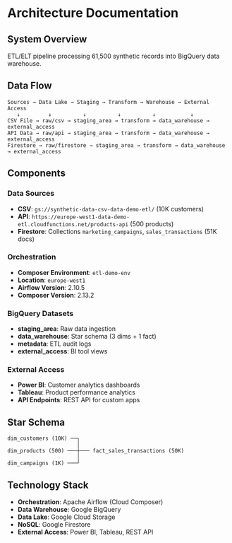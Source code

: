 # Architecture Documentation

## System Overview
ETL/ELT pipeline processing 61,500 synthetic records into BigQuery data warehouse.

## Data Flow
```
Sources → Data Lake → Staging → Transform → Warehouse → External Access
   ↓         ↓          ↓          ↓          ↓           ↓
CSV File → raw/csv → staging_area → transform → data_warehouse → external_access
API Data → raw/api → staging_area → transform → data_warehouse → external_access  
Firestore → raw/firestore → staging_area → transform → data_warehouse → external_access
```

## Components

### Data Sources
- **CSV**: `gs://synthetic-data-csv-data-demo-etl/` (10K customers)
- **API**: `https://europe-west1-data-demo-etl.cloudfunctions.net/products-api` (500 products)
- **Firestore**: Collections `marketing_campaigns`, `sales_transactions` (51K docs)

### Orchestration
- **Composer Environment**: `etl-demo-env`
- **Location**: `europe-west1`
- **Airflow Version**: 2.10.5
- **Composer Version**: 2.13.2

### BigQuery Datasets
- **staging_area**: Raw data ingestion
- **data_warehouse**: Star schema (3 dims + 1 fact)
- **metadata**: ETL audit logs
- **external_access**: BI tool views

### External Access
- **Power BI**: Customer analytics dashboards
- **Tableau**: Product performance analytics
- **API Endpoints**: REST API for custom apps

## Star Schema
```
dim_customers (10K) ──┐
                      │
dim_products (500) ───┼─── fact_sales_transactions (50K)
                      │
dim_campaigns (1K) ───┘
```

## Technology Stack
- **Orchestration**: Apache Airflow (Cloud Composer)
- **Data Warehouse**: Google BigQuery
- **Data Lake**: Google Cloud Storage
- **NoSQL**: Google Firestore
- **External Access**: Power BI, Tableau, REST API